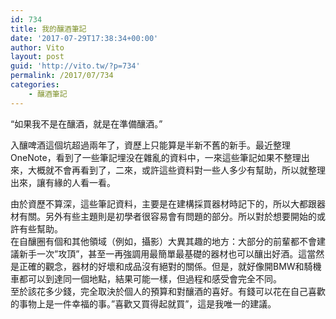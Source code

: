 ```yaml
---
id: 734
title: 我的釀酒筆記
date: '2017-07-29T17:38:34+00:00'
author: Vito
layout: post
guid: 'http://vito.tw/?p=734'
permalink: /2017/07/734
categories:
    - 釀酒筆記
---
```


“如果我不是在釀酒，就是在準備釀酒。”

入釀啤酒這個坑超過兩年了，資歷上只能算是半新不舊的新手。最近整理OneNote，看到了一些筆記埋没在雜亂的資料中，一來這些筆記如果不整理出來，大概就不會再看到了，二來，或許這些資料對一些人多少有幫助，所以就整理出來，讓有緣的人看一看。

由於資歷不算深，這些筆記資料，主要是在建構採買器材時記下的，所以大都跟器材有關。另外有些主題則是初學者很容易會有問題的部分。所以對於想要開始的或許有些幫助。  
在自釀圈有個和其他領域（例如，攝影）大異其趣的地方：大部分的前輩都不會建議新手一次”攻頂”，甚至一再強調用最簡單最基礎的器材也可以釀出好酒。這當然是正確的觀念，器材的好壞和成品沒有絕對的關係。但是，就好像開BMW和騎機車都可以到達同一個地點，結果可能一樣，但過程和感受會完全不同。  
至於該花多少錢，完全取決於個人的預算和對釀酒的喜好。有錢可以花在自己喜歡的事物上是一件幸福的事。”喜歡又買得起就買”，這是我唯一的建議。